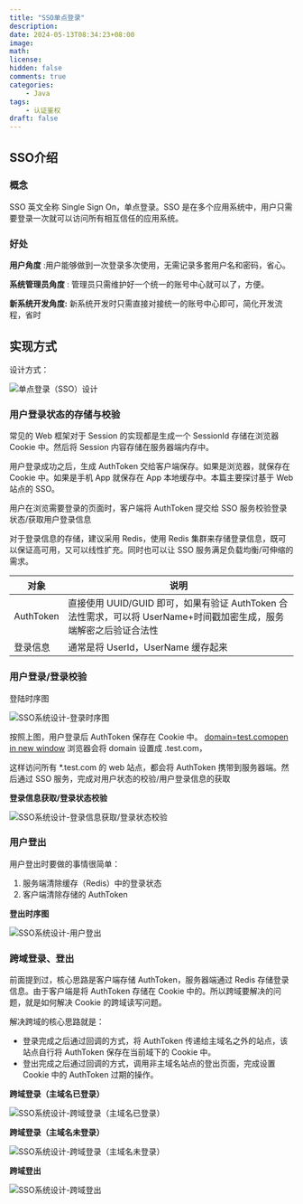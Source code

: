```yaml
---
title: "SSO单点登录"
description: 
date: 2024-05-13T08:34:23+08:00
image: 
math: 
license: 
hidden: false
comments: true
categories:
    - Java
tags:
    - 认证鉴权
draft: false
---
```


## SSO介绍

### 概念

SSO 英文全称 Single Sign On，单点登录。SSO 是在多个应用系统中，用户只需要登录一次就可以访问所有相互信任的应用系统。

### 好处

**用户角度** :用户能够做到一次登录多次使用，无需记录多套用户名和密码，省心。

**系统管理员角度** : 管理员只需维护好一个统一的账号中心就可以了，方便。

**新系统开发角度:** 新系统开发时只需直接对接统一的账号中心即可，简化开发流程，省时

## 实现方式

设计方式：

![单点登录（SSO）设计](https://img-1312072469.cos.ap-nanjing.myqcloud.com/sso-system.png-kblb.png)

### 用户登录状态的存储与校验

常见的 Web 框架对于 Session 的实现都是生成一个 SessionId 存储在浏览器 Cookie 中。然后将 Session 内容存储在服务器端内存中。

用户登录成功之后，生成 AuthToken 交给客户端保存。如果是浏览器，就保存在 Cookie 中。如果是手机 App 就保存在 App 本地缓存中。本篇主要探讨基于 Web 站点的 SSO。

用户在浏览需要登录的页面时，客户端将 AuthToken 提交给 SSO 服务校验登录状态/获取用户登录信息

对于登录信息的存储，建议采用 Redis，使用 Redis 集群来存储登录信息，既可以保证高可用，又可以线性扩充。同时也可以让 SSO 服务满足负载均衡/可伸缩的需求。

| 对象      | 说明                                                         |
| --------- | ------------------------------------------------------------ |
| AuthToken | 直接使用 UUID/GUID 即可，如果有验证 AuthToken 合法性需求，可以将 UserName+时间戳加密生成，服务端解密之后验证合法性 |
| 登录信息  | 通常是将 UserId，UserName 缓存起来                           |

### 用户登录/登录校验

登陆时序图

![SSO系统设计-登录时序图](https://img-1312072469.cos.ap-nanjing.myqcloud.com/sso-login-sequence.png-kbrb.png)

按照上图，用户登录后 AuthToken 保存在 Cookie 中。 [domain=test.comopen in new window](http://domain=test.com)
 浏览器会将 domain 设置成 .test.com，

这样访问所有 *.test.com 的 web 站点，都会将 AuthToken 携带到服务器端。然后通过 SSO 服务，完成对用户状态的校验/用户登录信息的获取

**登录信息获取/登录状态校验**

![SSO系统设计-登录信息获取/登录状态校验](https://img-1312072469.cos.ap-nanjing.myqcloud.com/sso-logincheck-sequence.png-kbrb.png)

### 用户登出

用户登出时要做的事情很简单：

1. 服务端清除缓存（Redis）中的登录状态
2. 客户端清除存储的 AuthToken

**登出时序图**

![SSO系统设计-用户登出](https://img-1312072469.cos.ap-nanjing.myqcloud.com/sso-logout-sequence.png-kbrb.png)

### 跨域登录、登出

前面提到过，核心思路是客户端存储 AuthToken，服务器端通过 Redis 存储登录信息。由于客户端是将 AuthToken 存储在 Cookie 中的。所以跨域要解决的问题，就是如何解决 Cookie 的跨域读写问题。

解决跨域的核心思路就是：

- 登录完成之后通过回调的方式，将 AuthToken 传递给主域名之外的站点，该站点自行将 AuthToken 保存在当前域下的 Cookie 中。
- 登出完成之后通过回调的方式，调用非主域名站点的登出页面，完成设置 Cookie 中的 AuthToken 过期的操作。

**跨域登录（主域名已登录）**

![SSO系统设计-跨域登录（主域名已登录）](https://img-1312072469.cos.ap-nanjing.myqcloud.com/sso-crossdomain-login-loggedin-sequence.png-kbrb.png)

**跨域登录（主域名未登录）**

![SSO系统设计-跨域登录（主域名未登录）](https://img-1312072469.cos.ap-nanjing.myqcloud.com/sso-crossdomain-login-unlogin-sequence.png-kbrb.png)

**跨域登出**

![SSO系统设计-跨域登出](https://img-1312072469.cos.ap-nanjing.myqcloud.com/sso-crossdomain-logout-sequence.png-kbrb.png)

